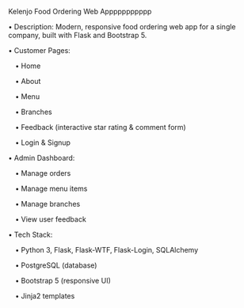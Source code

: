 Kelenjo Food Ordering Web Appppppppppp

• Description: Modern, responsive food ordering web app for a single company, built with Flask and Bootstrap 5.

• Customer Pages:

 • Home
 
 • About
 
 • Menu
 
 • Branches
 
 • Feedback (interactive star rating & comment form)
 
 • Login & Signup

• Admin Dashboard:

 • Manage orders
 
 • Manage menu items
 
 • Manage branches
 
 • View user feedback

• Tech Stack:

 • Python 3, Flask, Flask-WTF, Flask-Login, SQLAlchemy
 
 • PostgreSQL (database)
 
 • Bootstrap 5 (responsive UI)
 
 • Jinja2 templates

